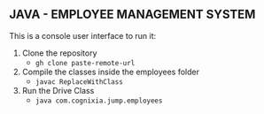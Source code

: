 ## JAVA - EMPLOYEE MANAGEMENT SYSTEM
This is a console user interface to run it:
1. Clone the repository
    - `gh clone paste-remote-url`
1. Compile the classes inside the employees folder
    - `javac ReplaceWithClass`
1. Run the Drive Class
    -  `java com.cognixia.jump.employees`